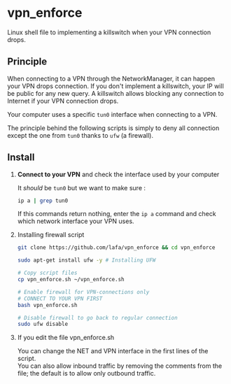 # vpn_enforce
Linux shell file to implementing a killswitch when your VPN connection drops.

## Principle

When connecting to a VPN through the NetworkManager, it can happen your VPN drops connection. If you don't implement a killswitch, your IP will be public for any new query. A killswitch allows blocking any connection to Internet if your VPN connection drops.

Your computer uses a specific `tun0` interface when connecting to a VPN. 

The principle behind the following scripts is simply to deny all connection except the one from `tun0` thanks to `ufw` (a firewall).

## Install

1. **Connect to your VPN** and check the interface used by your computer

    It _should_ be `tun0` but we want to make sure :

    ```bash
    ip a | grep tun0
    ```

    If this commands return nothing, enter the `ip a` command and check which network interface your VPN uses.

2. Installing firewall script

    ```bash
    git clone https://github.com/lafa/vpn_enforce && cd vpn_enforce

    sudo apt-get install ufw -y # Installing UFW

    # Copy script files
    cp vpn_enforce.sh ~/vpn_enforce.sh

    # Enable firewall for VPN-connections only
    # CONNECT TO YOUR VPN FIRST
    bash vpn_enforce.sh

    # Disable firewall to go back to regular connection
    sudo ufw disable
    ```
3. If you edit the file vpn_enforce.sh
   
   You can change the NET and VPN interface in the first lines of the script.  
   You can also allow inbound traffic by removing the comments from the file; the default is to allow only outbound traffic.
